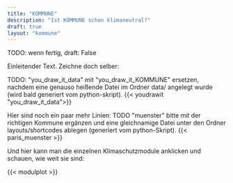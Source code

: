 ```yaml
---
title: "KOMMUNE"
description: "Ist KOMMUNE schon klimaneutral?"
draft: true
layout: "kommune"
---
```

TODO: wenn fertig, draft: False

Einleitender Text.
Zeichne doch selber:

TODO: "you_draw_it_data" mit "you_draw_it_KOMMUNE" ersetzen, nachdem eine genauso heißende Datei im Ordner data/ angelegt wurde (wird bald generiert vom python-skript).
{{< youdrawit "you_draw_it_data">}}

Hier sind noch ein paar mehr Linien:
TODO "muenster" bitte mit der richtigen Kommune ergänzen und eine gleichnamige Datei unter den Ordner layouts/shortcodes ablegen (generiert vom python-Skript).
{{< paris_muenster >}}

Und hier kann man die einzelnen Klimaschutzmodule anklicken und schauen, wie weit sie sind:

{{< modulplot >}}


